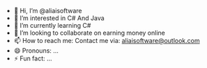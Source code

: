 - 👋 Hi, I’m @aliaisoftware
- 👀 I’m interested in C# And Java
- 🌱 I’m currently learning C#
- 💞️ I’m looking to collaborate on earning money online
- 📫 How to reach me: Contact me via: aliaisoftware@outlook.com
- 😄 Pronouns: ...
- ⚡ Fun fact: ...

<!---
aliaisoftware/aliaisoftware is a ✨ special ✨ repository because its `README.md` (this file) appears on your GitHub profile.
You can click the Preview link to take a look at your changes.
--->
